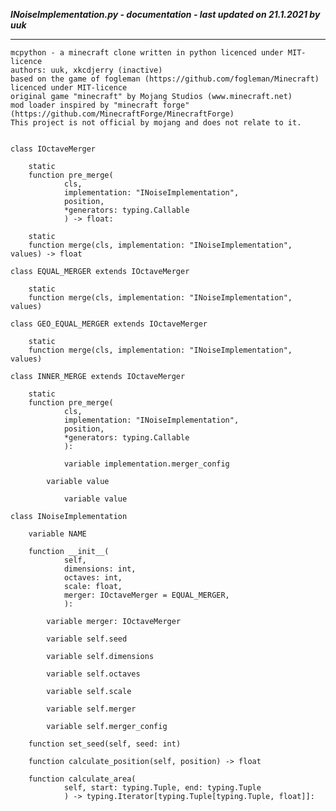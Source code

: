 ***INoiseImplementation.py - documentation - last updated on 21.1.2021 by uuk***
___

    mcpython - a minecraft clone written in python licenced under MIT-licence
    authors: uuk, xkcdjerry (inactive)
    based on the game of fogleman (https://github.com/fogleman/Minecraft) licenced under MIT-licence
    original game "minecraft" by Mojang Studios (www.minecraft.net)
    mod loader inspired by "minecraft forge" (https://github.com/MinecraftForge/MinecraftForge)
    This project is not official by mojang and does not relate to it.


    class IOctaveMerger

        static
        function pre_merge(
                cls,
                implementation: "INoiseImplementation",
                position,
                *generators: typing.Callable
                ) -> float:

        static
        function merge(cls, implementation: "INoiseImplementation", values) -> float

    class EQUAL_MERGER extends IOctaveMerger

        static
        function merge(cls, implementation: "INoiseImplementation", values)

    class GEO_EQUAL_MERGER extends IOctaveMerger

        static
        function merge(cls, implementation: "INoiseImplementation", values)

    class INNER_MERGE extends IOctaveMerger

        static
        function pre_merge(
                cls,
                implementation: "INoiseImplementation",
                position,
                *generators: typing.Callable
                ):

                variable implementation.merger_config

            variable value

                variable value

    class INoiseImplementation

        variable NAME

        function __init__(
                self,
                dimensions: int,
                octaves: int,
                scale: float,
                merger: IOctaveMerger = EQUAL_MERGER,
                ):

            variable merger: IOctaveMerger

            variable self.seed

            variable self.dimensions

            variable self.octaves

            variable self.scale

            variable self.merger

            variable self.merger_config

        function set_seed(self, seed: int)

        function calculate_position(self, position) -> float

        function calculate_area(
                self, start: typing.Tuple, end: typing.Tuple
                ) -> typing.Iterator[typing.Tuple[typing.Tuple, float]]: